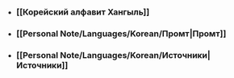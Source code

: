 - ### [[Корейский алфавит Хангыль]]
- ### [[Personal Note/Languages/Korean/Промт|Промт]]
- ### [[Personal Note/Languages/Korean/Источники|Источники]]